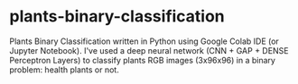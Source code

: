 # plants-binary-classification
Plants Binary Classification written in Python using Google Colab IDE (or Jupyter Notebook). I've used a deep neural network (CNN + GAP + DENSE Perceptron Layers) to classify plants RGB images (3x96x96) in a binary problem: health plants or not.
